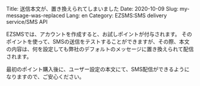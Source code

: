 Title: 送信本文が、置き換えられてしまいました
Date: 2020-10-09
Slug: my-message-was-replaced
Lang: en
Category: EZSMS:SMS delivery service/SMS API

EZSMSでは、アカウントを作成すると、お試しポイントが付与されます。
そのポイントを使って、SMSの送信をテストすることができますが、その際、本文の内容は、何を設定しても弊社のデフォルトのメッセージに置き換えられて配信されます。

最初のポイント購入後に、ユーザー設定の本文にて、SMS配信ができるようになりますので、ご安心ください。
